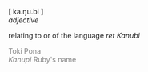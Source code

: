 
[ ka.ŋu.bi ]<br>
*adjective*

relating to or of the language *ret Kanubi* 

<span style="color:gray">Toki Pona<br>*Kanupi* Ruby's name</span>